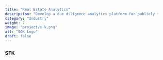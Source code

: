 ```yaml
---
title: "Real Estate Analytics"
description: "Develop a due diligence analytics platform for publicly traded real estate funds: REITS, IF, and CEF.  The proprietary algorithms use historical and Html parsed data of SEC public filings."
category: "Industry"
weight: 7
image: "project/s-k.png"
alt: "SGK Logo"
draft: false
---
```


### SFK